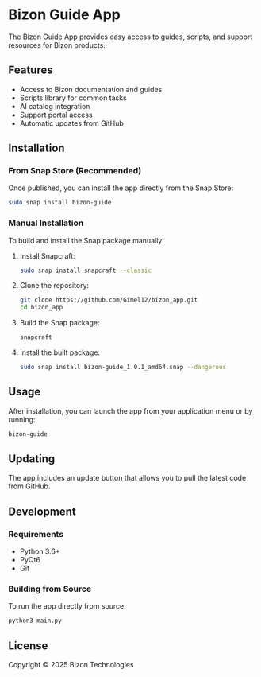 # Bizon Guide App

The Bizon Guide App provides easy access to guides, scripts, and support resources for Bizon products.

## Features

- Access to Bizon documentation and guides
- Scripts library for common tasks
- AI catalog integration
- Support portal access
- Automatic updates from GitHub

## Installation

### From Snap Store (Recommended)

Once published, you can install the app directly from the Snap Store:

```bash
sudo snap install bizon-guide
```

### Manual Installation

To build and install the Snap package manually:

1. Install Snapcraft:
   ```bash
   sudo snap install snapcraft --classic
   ```

2. Clone the repository:
   ```bash
   git clone https://github.com/Gimel12/bizon_app.git
   cd bizon_app
   ```

3. Build the Snap package:
   ```bash
   snapcraft
   ```

4. Install the built package:
   ```bash
   sudo snap install bizon-guide_1.0.1_amd64.snap --dangerous
   ```

## Usage

After installation, you can launch the app from your application menu or by running:

```bash
bizon-guide
```

## Updating

The app includes an update button that allows you to pull the latest code from GitHub.

## Development

### Requirements

- Python 3.6+
- PyQt6
- Git

### Building from Source

To run the app directly from source:

```bash
python3 main.py
```

## License

Copyright © 2025 Bizon Technologies
